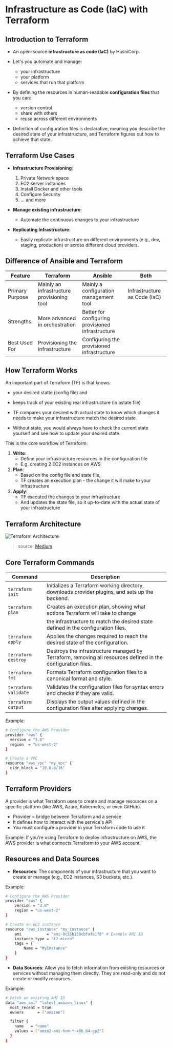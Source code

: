 # Infrastructure as Code (IaC) with Terraform

## Introduction to Terraform

-   An open-source **infrastructure as code (IaC)** by HashiCorp.
-   Let's you automate and manage:

    -   your infrastructure
    -   your platform
    -   services that run that platform

-   By defining the resources in human-readable **configuration files** that you can:
    -   version control
    -   share with others
    -   reuse across different environments
-   Definition of configuration files is declarative, meaning you describe the desired state of your infrastructure, and Terraform figures out how to achieve that state.

## Terraform Use Cases

-   **Infrastructure Provisioning**:
    1. Private Network space
    2. EC2 server instances
    3. Install Docker and other tools
    4. Configure Security
    5. ... and more
-   **Manage existing infrastructure**:

    -   Automate the continuous changes to your infrastructure

-   **Replicating Infrastructure**:
    -   Easily replicate infrastructure on different environments (e.g., dev, staging, production) or across different cloud providers.

## Difference of Ansible and Terraform

| Feature         | Terraform                                  | Ansible                                           | Both                         |
| --------------- | ------------------------------------------ | ------------------------------------------------- | ---------------------------- |
| Primary Purpose | Mainly an infrastructure provisioning tool | Mainly a configuration management tool            | Infrastructure as Code (IaC) |
| Strengths       | More advanced in orchestration             | Better for configuring provisioned infrastructure |                              |
| Best Used For   | Provisioning the infrastructure            | Configuring the provisioned infrastructure        |                              |

## How Terraform Works

An important part of Terraform (TF) is that knows:

-   your desired statte (config file) and
-   keeps track of your existing real infrastructure (in astate file)

-   TF compares your desired with actual state to know which changes it needs to make your infrastructure match the desired state.
-   Without state, you would always have to check the current state yourself and see how to update your desired state.

This is the core workflow of Terraform:

1. **Write**:
    - Define your infrastructure resources in the configuration file
    - E.g. creating 2 EC2 instances on AWS
2. **Plan**:
    - Based on the config file and state file,
    - TF creates an execution plan - the change it will make to your infrastructure
3. **Apply**:
    - TF executed the changes to your infrastructure
    - And updates the state file, so it up-to-date with the actual state of your infrastructure

## Terraform Architecture

![Terraform Architecture](https://miro.medium.com/v2/resize:fit:1100/format:webp/0*bJzMGdZBo0zKfbvQ)

> source: [Medium](https://medium.com/@impradeep.techie/terraform-architecture-overview-structure-and-workflow-fdc60697941a)

## Core Terraform Commands

| Command              | Description                                                                                                  |
| -------------------- | ------------------------------------------------------------------------------------------------------------ |
| `terraform init`     | Initializes a Terraform working directory, downloads provider plugins, and sets up the backend.              |
| `terraform plan`     | Creates an execution plan, showing what actions Terraform will take to change                                |
|                      | the infrastructure to match the desired state defined in the configuration files.                            |
| `terraform apply`    | Applies the changes required to reach the desired state of the configuration.                                |
| `terraform destroy`  | Destroys the infrastructure managed by Terraform, removing all resources defined in the configuration files. |
| `terraform fmt`      | Formats Terraform configuration files to a canonical format and style.                                       |
| `terraform validate` | Validates the configuration files for syntax errors and checks if they are valid.                            |
| `terraform output`   | Displays the output values defined in the configuration files after applying changes.                        |

_Example:_

```bash
# Configure the AWS Provider
provider "aws" {
  version = "3.0"
  region  = "us-west-2"
}

# Create a VPC
resource "aws_vpc" "my_vpc" {
  cidr_block = "10.0.0/16"
}
```

## Terraform Providers

A provider is what Terraform uses to create and manage resources on a specific platform (like AWS, Azure, Kubernetes, or even GitHub).

-   Provider = bridge between Terraform and a service
-   It defines how to interact with the service's API
-   You must configure a provider in your Terraform code to use it

Example:
If you're using Terraform to deploy infrastructure on AWS, the AWS provider is what connects Terraform to your AWS account.

## Resources and Data Sources

-   **Resources**: The components of your infrastructure that you want to create or manage (e.g., EC2 instances, S3 buckets, etc.).

Example:

```bash
# Configure the AWS Provider
provider "aws" {
    version = "3.0"
    region = "us-west-2"
}

# Create an EC2 instance
resource "aws_instance" "my_instance" {
    ami           = "ami-0c55b159cbfafe1f0" # Example AMI ID
    instance_type = "t2.micro"
    tags = {
        Name = "MyInstance"
    }
}
```

-   **Data Sources**: Allow you to fetch information from existing resources or services without managing them directly. They are read-only and do not create or modify resources.

Example:

```bash
# Fetch an existing AMI ID
data "aws_ami" "latest_amazon_linux" {
  most_recent = true
  owners      = ["amazon"]

  filter {
    name   = "name"
    values = ["amzn2-ami-hvm-*-x86_64-gp2"]
  }
}
```
